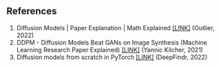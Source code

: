 ## References
1. Diffusion Models | Paper Explanation | Math Explained [[LINK]](https://youtu.be/HoKDTa5jHvg) (Outlier, 2022)
2. DDPM - Diffusion Models Beat GANs on Image Synthesis (Machine Learning Research Paper Explained) [[LINK]](https://youtu.be/W-O7AZNzbzQ) (Yannic Kilcher, 2021)
3. Diffusion models from scratch in PyTorch [[LINK]](https://youtu.be/a4Yfz2FxXiY) (DeepFindr, 2022)
